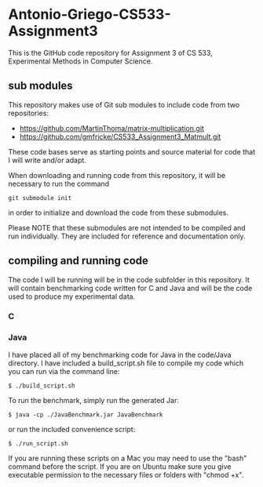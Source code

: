 # Antonio-Griego-CS533-Assignment3

This is the GitHub code repository for Assignment 3 of CS 533, Experimental Methods in Computer Science.

## sub modules

This repository makes use of Git sub modules to include code from two repositories:

- https://github.com/MartinThoma/matrix-multiplication.git
- https://github.com/gmfricke/CS533_Assignment3_Matmult.git

These code bases serve as starting points and source material for code that I will write and/or adapt.

When downloading and running code from this repository, it will be necessary to run the command
```
git submodule init
```
in order to initialize and download the code from these submodules.

Please NOTE that these submodules are not intended to be compiled and run individually. They are included for reference and documentation only.

## compiling and running code

The code I will be running will be in the code subfolder in this repository. It will contain benchmarking code written for C and Java and will be the code used to produce my experimental data.

### C



### Java

I have placed all of my benchmarking code for Java in the code/Java directory. I have included a build_script.sh file to compile my code which you can run via the command line:
```
$ ./build_script.sh
```

To run the benchmark, simply run the generated Jar:
```
$ java -cp ./JavaBenchmark.jar JavaBenchmark
```
or run the included convenience script:
```
$ ./run_script.sh
```

If you are running these scripts on a Mac you may need to use the "bash" command before the script. If you are on Ubuntu make sure you give executable permission to the necessary files or folders with "chmod +x".